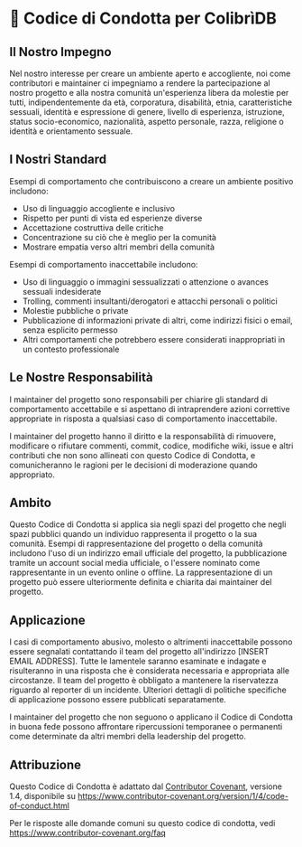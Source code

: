 # 📜 Codice di Condotta per ColibrìDB

## Il Nostro Impegno

Nel nostro interesse per creare un ambiente aperto e accogliente, noi come contributori e maintainer ci impegniamo a rendere la partecipazione al nostro progetto e alla nostra comunità un'esperienza libera da molestie per tutti, indipendentemente da età, corporatura, disabilità, etnia, caratteristiche sessuali, identità e espressione di genere, livello di esperienza, istruzione, status socio-economico, nazionalità, aspetto personale, razza, religione o identità e orientamento sessuale.

## I Nostri Standard

Esempi di comportamento che contribuiscono a creare un ambiente positivo includono:

* Uso di linguaggio accogliente e inclusivo
* Rispetto per punti di vista ed esperienze diverse
* Accettazione costruttiva delle critiche
* Concentrazione su ciò che è meglio per la comunità
* Mostrare empatia verso altri membri della comunità

Esempi di comportamento inaccettabile includono:

* Uso di linguaggio o immagini sessualizzati o attenzione o avances sessuali indesiderate
* Trolling, commenti insultanti/derogatori e attacchi personali o politici
* Molestie pubbliche o private
* Pubblicazione di informazioni private di altri, come indirizzi fisici o email, senza esplicito permesso
* Altri comportamenti che potrebbero essere considerati inappropriati in un contesto professionale

## Le Nostre Responsabilità

I maintainer del progetto sono responsabili per chiarire gli standard di comportamento accettabile e si aspettano di intraprendere azioni correttive appropriate in risposta a qualsiasi caso di comportamento inaccettabile.

I maintainer del progetto hanno il diritto e la responsabilità di rimuovere, modificare o rifiutare commenti, commit, codice, modifiche wiki, issue e altri contributi che non sono allineati con questo Codice di Condotta, e comunicheranno le ragioni per le decisioni di moderazione quando appropriato.

## Ambito

Questo Codice di Condotta si applica sia negli spazi del progetto che negli spazi pubblici quando un individuo rappresenta il progetto o la sua comunità. Esempi di rappresentazione del progetto o della comunità includono l'uso di un indirizzo email ufficiale del progetto, la pubblicazione tramite un account social media ufficiale, o l'essere nominato come rappresentante in un evento online o offline. La rappresentazione di un progetto può essere ulteriormente definita e chiarita dai maintainer del progetto.

## Applicazione

I casi di comportamento abusivo, molesto o altrimenti inaccettabile possono essere segnalati contattando il team del progetto all'indirizzo [INSERT EMAIL ADDRESS]. Tutte le lamentele saranno esaminate e indagate e risulteranno in una risposta che è considerata necessaria e appropriata alle circostanze. Il team del progetto è obbligato a mantenere la riservatezza riguardo al reporter di un incidente. Ulteriori dettagli di politiche specifiche di applicazione possono essere pubblicati separatamente.

I maintainer del progetto che non seguono o applicano il Codice di Condotta in buona fede possono affrontare ripercussioni temporanee o permanenti come determinate da altri membri della leadership del progetto.

## Attribuzione

Questo Codice di Condotta è adattato dal [Contributor Covenant][homepage], versione 1.4, disponibile su https://www.contributor-covenant.org/version/1/4/code-of-conduct.html

[homepage]: https://www.contributor-covenant.org

Per le risposte alle domande comuni su questo codice di condotta, vedi https://www.contributor-covenant.org/faq

